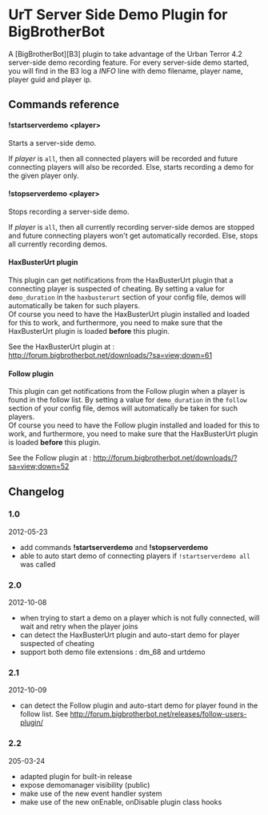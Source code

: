 UrT Server Side Demo Plugin for BigBrotherBot
=============================================

A [BigBrotherBot][B3] plugin to take advantage of the Urban Terror 4.2 server-side demo recording feature.
For every server-side demo started, you will find in the B3 log a _INFO_ line with demo filename, player name, player 
guid and player ip.

Commands reference
------------------

#### !startserverdemo \<player\>

Starts a server-side demo.

If _player_ is `all`, then all connected players will be recorded and future connecting players will also be recorded.
Else, starts recording a demo for the given player only.

#### !stopserverdemo \<player\>

Stops recording a server-side demo.

If _player_ is `all`, then all currently recording server-side demos are stopped and future connecting players won't get automatically recorded.
Else, stops all currently recording demos.

#### HaxBusterUrt plugin

This plugin can get notifications from the HaxBusterUrt plugin that a connecting player is suspected of cheating. By
setting a value for `demo_duration` in the `haxbusterurt` section of your config file, demos will automatically be taken 
for such players.  
Of course you need to have the HaxBusterUrt plugin installed and loaded for this to work, and furthermore, you need to
make sure that the HaxBusterUrt plugin is loaded **before** this plugin.

See the HaxBusterUrt plugin at : http://forum.bigbrotherbot.net/downloads/?sa=view;down=61

#### Follow plugin

This plugin can get notifications from the Follow plugin when a player is found in the follow list. By
setting a value for `demo_duration` in the `follow` section of your config file, demos will automatically be taken for
such players.  
Of course you need to have the Follow plugin installed and loaded for this to work, and furthermore, you need to
make sure that the HaxBusterUrt plugin is loaded **before** this plugin.

See the Follow plugin at : http://forum.bigbrotherbot.net/downloads/?sa=view;down=52

Changelog
---------

### 1.0
2012-05-23
* add commands __!startserverdemo__ and __!stopserverdemo__
* able to auto start demo of connecting players if `!startserverdemo all` was called

### 2.0
2012-10-08
* when trying to start a demo on a player which is not fully connected, will wait and retry when the player joins
* can detect the HaxBusterUrt plugin and auto-start demo for player suspected of cheating
* support both demo file extensions : dm_68 and urtdemo

### 2.1
2012-10-09
* can detect the Follow plugin and auto-start demo for player found in the follow list. See http://forum.bigbrotherbot.net/releases/follow-users-plugin/

### 2.2
205-03-24
* adapted plugin for built-in release
* expose demomanager visibility (public)
* make use of the new event handler system
* make use of the new onEnable, onDisable plugin class hooks